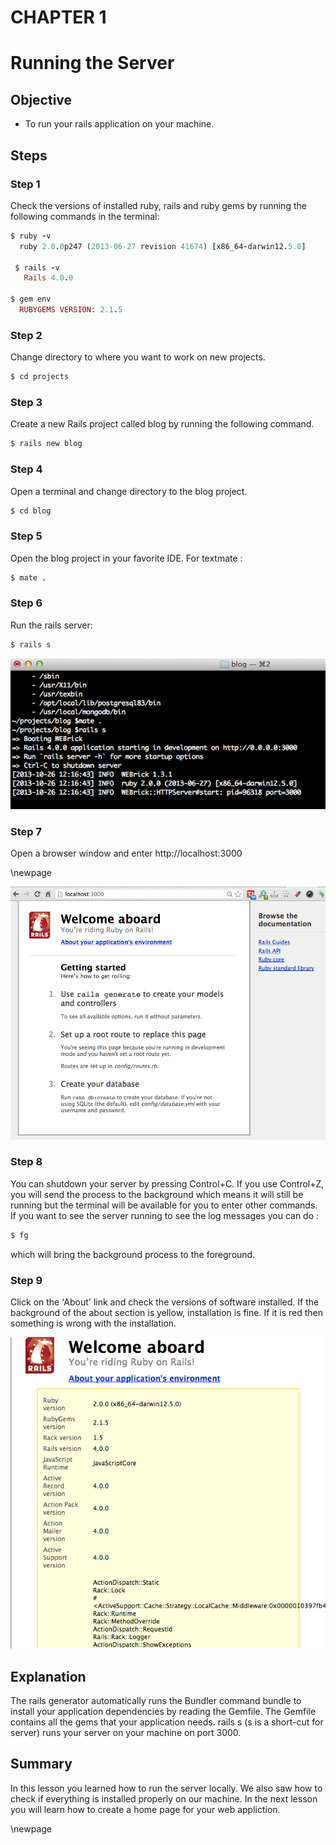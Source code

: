CHAPTER 1
=============
# Running the Server
 
## Objective ##

- To run your rails application on your machine.

## Steps ##

### Step 1					

Check the versions of installed ruby, rails and ruby gems by running the following commands in the terminal:

```ruby
$ ruby -v
  ruby 2.0.0p247 (2013-06-27 revision 41674) [x86_64-darwin12.5.0]

 $ rails -v
   Rails 4.0.0
 
$ gem env
  RUBYGEMS VERSION: 2.1.5
```		 

### Step 2 ###
 
Change directory to where you want to work on new projects. 

```ruby
$ cd projects
```

### Step 3 ###

Create a new Rails project called blog by running the following command.

```ruby
$ rails new blog
```

### Step 4 ###

Open a terminal and change directory to the blog project.

```ruby
$ cd blog
```

### Step 5 ###

Open the blog project in your favorite IDE. For textmate :

```ruby
$ mate .
```

### Step 6 ###

Run the rails server:

```ruby
$ rails s
```

![Rails Server](./figures/rails_server.png)

### Step 7 ###

Open a browser window and enter http://localhost:3000

\newpage

![Welcome Aboard](./figures/welcome_page.png)

### Step 8 ###

You can shutdown your server by pressing Control+C. If you use Control+Z, you will send the process to the background which means it will still be running but the terminal will be available for you to enter other commands. If you want to see the server running to see the log messages you can do : 

```ruby
$ fg
```

which will bring the background process to the foreground.

### Step 9 ###

Click on the 'About' link and check the versions of software installed. If the background of the about section is yellow, installation is fine. If it is red then something is wrong with the installation.

![About Environment](./figures/about_env.png)

## Explanation					

The rails generator automatically runs the Bundler command bundle to install your application dependencies by reading the Gemfile. The Gemfile contains all the gems that your application needs. rails s (s is a short-cut for server) runs your server on your machine on port 3000.

## Summary ##

In this lesson you learned how to run the server locally. We also saw how to check if everything is installed properly on our machine. In the next lesson you will learn how to create a home page for your web appliction.

\newpage

